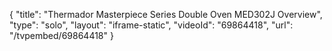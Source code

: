 {
    "title": "Thermador Masterpiece Series Double Oven MED302J Overview",
    "type": "solo",
    "layout": "iframe-static",
    "videoId": "69864418",
    "url": "\/tvpembed\/69864418"
}